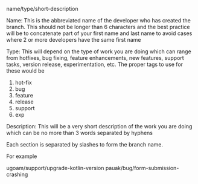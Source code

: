 name/type/short-description

Name: This is the abbreviated name of the developer who has created the branch. This should not be longer than 6 characters and the best practice will be to concatenate part of your first name and last name to avoid cases where 2 or more developers have the same first name

Type: This will depend on the type of work you are doing which can range from hotfixes, bug fixing, feature enhancements, new features, support tasks, version release, experimentation, etc. The proper tags to use for these would be 
1. hot-fix
2. bug
3. feature
4. release
5. support
6. exp

Description: This will be a very short description of the work you are doing which can be no more than 3 words separated by hyphens

Each section is separated by slashes to form the branch name.

For example 

ugoam/support/upgrade-kotlin-version 
pauak/bug/form-submission-crashing